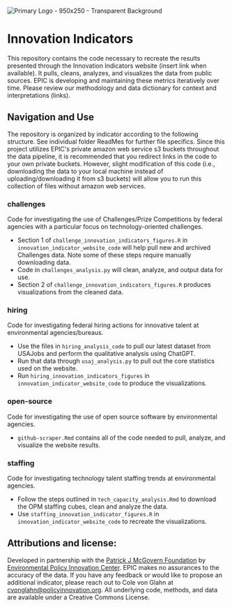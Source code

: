 ![Primary Logo - 950x250 - Transparent Background](https://github.com/user-attachments/assets/b89e0ba6-ac56-4ec4-a3c8-372ae4a44101)

# Innovation Indicators
This repository contains the code necessary to recreate the results presented through the Innovation Indicators website (insert link when available). It pulls, cleans, analyzes, and visualizes the data from public sources.
EPIC is developing and maintaining these metrics iteratively over time. Please review our methodology and data dictionary for context and interpretations (links). 

## Navigation and Use
The repository is organized by indicator according to the following structure. See individual folder ReadMes for further file specifics. Since this project utilizes EPIC's private amazon web service s3 buckets throughout the data pipeline, 
it is recommended that you redirect links in the code to your own private buckets. However, slight modification of this code (i.e., downloading the data to your local machine instead of uploading/downloading it from s3 buckets) will allow 
you to run this collection of files without amazon web services.

### challenges 
Code for investigating the use of Challenges/Prize Competitions by federal agencies with a particular focus on technology-oriented challenges. 
* Section 1 of `challenge_innovation_indicators_figures.R` in `innovation_indicator_website_code` will help pull new and archived Challenges data. Note some of these steps require manually downloading data. 
* Code in `challenges_analysis.py` will clean, analyze, and output data for use.
* Section 2 of `challenge_innovation_indicators_figures.R` produces visualizations from the cleaned data.

### hiring
Code for investigating federal hiring actions for innovative talent at environmental agencies/bureaus.
* Use the files in `hiring_analysis_code` to pull our latest dataset from USAJobs and perform the qualitative analysis using ChatGPT.
* Run that data through `usaj_analysis.py` to pull out the core statistics used on the website.
* Run `hiring_innovation_indicators_figures` in `innovation_indicator_website_code` to produce the visualizations. 

### open-source
Code for investigating the use of open source software by environmental agencies.
* `github-scraper.Rmd` contains all of the code needed to pull, analyze, and visualize the website results.

### staffing
Code for investigating technology talent staffing trends at environmental agencies.
* Follow the steps outlined in `tech_capacity_analysis.Rmd` to download the OPM staffing cubes, clean and analyze the data.
* Use `staffing_innovation_indicator_figures.R` in `innovation_indicator_website_code` to recreate the visualizations.

## Attributions and license:
Developed in partnership with the [Patrick J McGovern Foundation]([link](https://www.mcgovern.org/)) by [Environmental Policy Innovation Center](https://www.policyinnovation.org/).
EPIC makes no assurances to the accuracy of the data. If you have any feedback or would like to propose an additional indicator, 
please reach out to Cole von Glahn at cvonglahn@policyinnovation.org. All underlying code, methods, and data are available under a Creative Commons License. 

